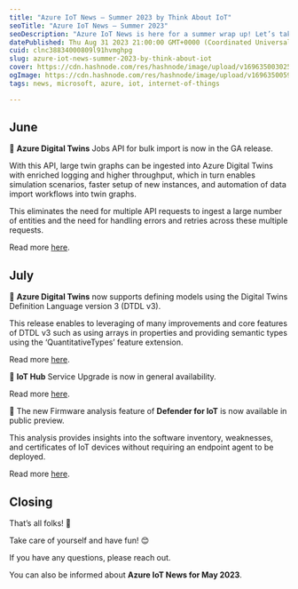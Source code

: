 ```yaml
---
title: "Azure IoT News – Summer 2023 by Think About IoT"
seoTitle: "Azure IoT News – Summer 2023"
seoDescription: "Azure IoT News is here for a summer wrap up! Let’s take a look at the news of June, July & August 2023, together."
datePublished: Thu Aug 31 2023 21:00:00 GMT+0000 (Coordinated Universal Time)
cuid: clnc38834000809l91hvmghpg
slug: azure-iot-news-summer-2023-by-think-about-iot
cover: https://cdn.hashnode.com/res/hashnode/image/upload/v1696350030256/771a9e2d-d58a-4c5f-ba99-68f0a8a36909.png
ogImage: https://cdn.hashnode.com/res/hashnode/image/upload/v1696350059906/56b53527-395e-42ec-bdaa-78aaba4d6a46.png
tags: news, microsoft, azure, iot, internet-of-things

---
```


## **June**

🔸 **Azure Digital Twins** Jobs API for bulk import is now in the GA release.

With this API, large twin graphs can be ingested into Azure Digital Twins with enriched logging and higher throughput, which in turn enables simulation scenarios, faster setup of new instances, and automation of data import workflows into twin graphs.

This eliminates the need for multiple API requests to ingest a large number of entities and the need for handling errors and retries across these multiple requests.

Read more [here](https://azure.microsoft.com/en-gb/updates/generally-available-jobs-api-to-support-bulk-import-in-azure-digital-twins/?wt.mc_id=studentamb_3012).

## **July**

🔸 **Azure Digital Twins** now supports defining models using the Digital Twins Definition Language version 3 (DTDL v3).

This release enables to leveraging of many improvements and core features of DTDL v3 such as using arrays in properties and providing semantic types using the ‘QuantitativeTypes’ feature extension.

Read more [here](https://azure.microsoft.com/en-gb/updates/generally-available-azure-digital-twins-supports-digital-twins-definition-language-version-3/?wt.mc_id=studentamb_3012).

🔸 **IoT Hub** Service Upgrade is now in general availability.

Read more [here](https://azure.microsoft.com/en-gb/updates/general-availability-iot-hub-service-upgrade/?wt.mc_id=studentamb_3012).

🔸 The new Firmware analysis feature of **Defender for IoT** is now available in public preview.

This analysis provides insights into the software inventory, weaknesses, and certificates of IoT devices without requiring an endpoint agent to be deployed.

Read more [here](https://azure.microsoft.com/en-gb/updates/public-preview-firmware-analysis-in-defender-for-iot/?wt.mc_id=studentamb_3012).

## **Closing**

That’s all folks! 👋

Take care of yourself and have fun! 😊

If you have any questions, please reach out.

You can also be informed about **Azure IoT News for May 2023**.